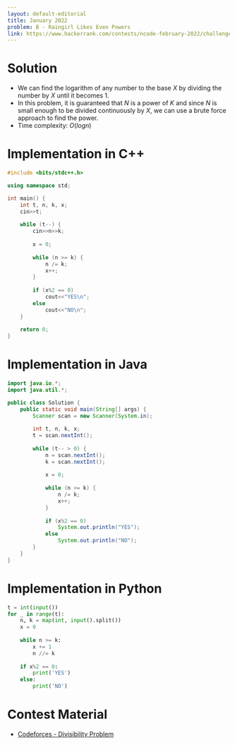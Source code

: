 ```yaml
---
layout: default-editorial
title: January 2022
problem: B - Raingirl Likes Even Powers
link: https://www.hackerrank.com/contests/ncode-february-2022/challenges/b-raingirl-likes-even-powers
---
```

# Solution

- We can find the logarithm of any number to the base $X$ by dividing the number by $X$ until it becomes $1$.
- In this problem, it is guaranteed that $N$ is a power of $K$ and since $N$ is small enough to be divided continuously by $X$, we can use a brute force approach to find the power.
- Time complexity: $O(logn)$

$$$$

# Implementation in C++

```cpp
#include <bits/stdc++.h>

using namespace std;

int main() {
    int t, n, k, x;
    cin>>t;
    
    while (t--) {
        cin>>n>>k;
        
        x = 0;
        
        while (n >= k) {
            n /= k;
            x++;
        }
        
        if (x%2 == 0)
            cout<<"YES\n";
        else
            cout<<"NO\n";
    }
    
    return 0;
}
```

$$$$

# Implementation in Java

```java
import java.io.*;
import java.util.*;

public class Solution {
    public static void main(String[] args) {
        Scanner scan = new Scanner(System.in);
        
        int t, n, k, x;
        t = scan.nextInt();
        
        while (t-- > 0) {
            n = scan.nextInt();
            k = scan.nextInt();
            
            x = 0;
            
            while (n >= k) {
                n /= k;
                x++;
            }
            
            if (x%2 == 0)
                System.out.println("YES");
            else
                System.out.println("NO");
        }
    }
}
```

$$$$

# Implementation in Python

```python
t = int(input())
for _ in range(t):
    n, k = map(int, input().split())
    x = 0
    
    while n >= k:
        x += 1
        n //= k
        
    if x%2 == 0:
        print('YES')
    else:
        print('NO')
```

$$$$

# Contest Material

- [Codeforces - Divisibility Problem](https://codeforces.com/contest/1328/problem/A)

